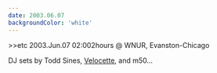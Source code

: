 ```yaml
---
date: 2003.06.07
backgroundColor: 'white'
---
```


\>>etc 2003.Jun.07 02:002hours @ WNUR, Evanston-Chicago  

DJ sets by Todd Sines, [Velocette](http://www.parallelsite.net/), and m50...
